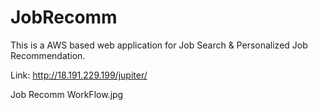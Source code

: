 # JobRecomm
This is a AWS based web application for Job Search & Personalized Job Recommendation.

Link: http://18.191.229.199/jupiter/

Job Recomm WorkFlow.jpg

